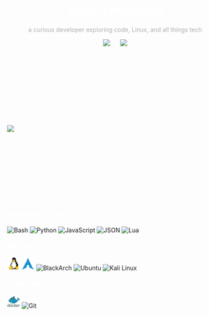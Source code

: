 <h1 align="center" style="color:white;">hello, i'm skidqs</h1>
<p align="center" style="color:#b0b0b0;">a curious developer exploring code, Linux, and all things tech</p>

<p align="center">
  <picture>
    <source media="(prefers-color-scheme: dark)" 
            srcset="https://github-readme-stats.vercel.app/api?username=skidqs&show_icons=true&hide_border=false&title_color=FFFFFF&text_color=FFFFFF&icon_color=FFFFFF&ring_color=B0B0B0&bg_color=2E2E2E&count_private=true&include_all_commits=true">
    <source media="(prefers-color-scheme: light)" 
            srcset="https://github-readme-stats.vercel.app/api?username=skidqs&show_icons=true&hide_border=false&title_color=000000&text_color=000000&icon_color=000000&ring_color=A0A0A0&bg_color=E0E0E0&count_private=true&include_all_commits=true">
    <img height="180em" 
         src="https://github-readme-stats.vercel.app/api?username=skidqs&show_icons=true&hide_border=false&title_color=FFFFFF&text_color=FFFFFF&icon_color=FFFFFF&ring_color=B0B0B0&bg_color=2E2E2E&count_private=true&include_all_commits=true"
         style="display:inline-block; vertical-align:top; margin-right:10px;" />
  </picture>

  <picture>
    <source media="(prefers-color-scheme: dark)" 
            srcset="https://github-readme-stats.vercel.app/api/top-langs/?username=skidqs&layout=compact&hide_border=false&bg_color=2E2E2E&title_color=FFFFFF&text_color=FFFFFF&icon_color=FFFFFF&langs_count=8&count_private=true&include_all_commits=true">
    <source media="(prefers-color-scheme: light)" 
            srcset="https://github-readme-stats.vercel.app/api/top-langs/?username=skidqs&layout=compact&hide_border=false&bg_color=E0E0E0&title_color=000000&text_color=505050&icon_color=000000&langs_count=8&count_private=true&include_all_commits=true">
    <img height="180em" 
         src="https://github-readme-stats.vercel.app/api/top-langs/?username=skidqs&layout=compact&hide_border=false&bg_color=2E2E2E&title_color=FFFFFF&text_color=FFFFFF&icon_color=FFFFFF&langs_count=8&count_private=true&include_all_commits=true"
         style="display:inline-block; vertical-align:top; margin-left:10px;" />
  </picture>
</p>

<p align="center">
  <picture>
    <source media="(prefers-color-scheme: dark)" 
            srcset="https://github-readme-streak-stats.herokuapp.com/?user=skidqs&theme=dark&hide_border=false&ring=B0B0B0&fire=FFFFFF&currStreakNum=FFFFFF&stroke=B0B0B0">
    <source media="(prefers-color-scheme: light)" 
            srcset="https://github-readme-streak-stats.herokuapp.com/?user=skidqs&theme=light&hide_border=false&ring=A0A0A0&fire=000000&currStreakNum=000000&stroke=808080">
    <img height="180em" 
         src="https://github-readme-streak-stats.herokuapp.com/?user=skidqs&theme=dark&hide_border=false&ring=B0B0B0&fire=FFFFFF&currStreakNum=FFFFFF&stroke=B0B0B0"
         style="display:block; margin: 20px auto;" />
  </picture>
</p>

<h4><b style="color:white;">Programming Language Stack</b></h4>
<p>
  <img src="https://shorturl.at/OCAuv" alt="Bash" width="30" height="30"/>
  <img src="https://shorturl.at/XNZa9" alt="Python" width="30" height="30"/>
  <img src="https://shorturl.at/Cez1a" alt="JavaScript" width="30" height="30"/>
  <img src="https://shorturl.at/BJeY7" alt="JSON" width="30" height="30"/>
  <img src="https://imgs.search.brave.com/SUiSnZ8UVveUtJ1fM8bSJ96d3VrD7FZLC4nHhSnSrOg/rs:fit:860:0:0:0/g:ce/aHR0cHM6Ly91cGxv/YWQud2lraW1lZGlh/Lm9yZy93aWtpcGVk/aWEvY29tbW9ucy9j/L2NmL0x1YS1Mb2dv/LnN2Zw" alt="Lua" width="30" height="30"/>
</p>

<h4><b style="color:white;">OS Stack</b></h4>
<p>
  <img src="https://raw.githubusercontent.com/devicons/devicon/master/icons/linux/linux-original.svg" alt="Linux" width="30" height="30"/>
  <img src="https://raw.githubusercontent.com/devicons/devicon/master/icons/archlinux/archlinux-original.svg" alt="ArchLinux" width="30" height="30"/>
  <img src="https://blackarch.org/images/logo.png" alt="BlackArch" width="30" height="30"/>
  <img src="https://assets.ubuntu.com/v1/29985a98-ubuntu-logo32.png" alt="Ubuntu" width="30" height="30"/>
  <img src="https://files.catbox.moe/kakx9z.png" alt="Kali Linux" width="30" height="30"/>
</p>

<h4><b style="color:white;">Tools Stack</b></h4>
<p>
  <img src="https://raw.githubusercontent.com/devicons/devicon/master/icons/docker/docker-original-wordmark.svg" alt="Docker" width="30" height="30"/>
  <img src="https://www.vectorlogo.zone/logos/git-scm/git-scm-icon.svg" alt="Git" width="30" height="30"/>
</p>
